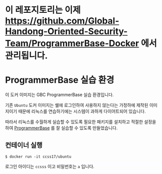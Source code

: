 # 이 레포지토리는 이제 https://github.com/Global-Handong-Oriented-Security-Team/ProgrammerBase-Docker 에서 관리됩니다. 
# ProgrammerBase 실습 환경

이 도커 이미지는 GBC ProgrammerBase 실습 환경입니다.

기존 `Ubuntu` 도커 이미지는 쉘에 로그인하여 사용하지 않는다는 가정하에 제작된 이미지이기 때문에 리눅스를 연습하기에는 시스템이 과하게 다이어트되어 있습니다. 

따라서 리눅스를 수월하게 실습할 수 있도록 필요한 패키지를 설치하고 적절한 설정을 하여 [ProgrammerBase](https://ccss17.github.io/ProgrammerBase/readme/) 를 잘 실습할 수 있도록 만들었습니다. 

## 컨테이너 실행

```shell
$ docker run -it ccss17/ubuntu
```

로그인 아이디는 `ccsss` 이고 비밀번호는 `a` 입니다.